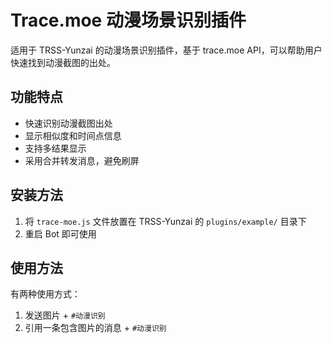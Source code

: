 # Trace.moe 动漫场景识别插件

适用于 TRSS-Yunzai 的动漫场景识别插件，基于 trace.moe API，可以帮助用户快速找到动漫截图的出处。

## 功能特点

- 快速识别动漫截图出处
- 显示相似度和时间点信息
- 支持多结果显示
- 采用合并转发消息，避免刷屏

## 安装方法

1. 将 `trace-moe.js` 文件放置在 TRSS-Yunzai 的 `plugins/example/` 目录下
2. 重启 Bot 即可使用

## 使用方法

有两种使用方式：

1. 发送图片 + `#动漫识别`
2. 引用一条包含图片的消息 + `#动漫识别`
